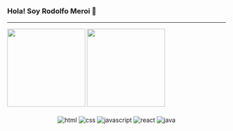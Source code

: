 ### Hola! Soy Rodolfo Meroi 👋
<hr>
<div dir="auto">
  <img height="180em" style="max-width: 100%;" src="https://github-readme-stats.vercel.app/api?username=RodoM&theme=ayu-mirage&show_icons=true">
  <img height="180em" style="max-width: 100%;" src="https://github-readme-stats.vercel.app/api/top-langs/?username=RodoM&theme=ayu-mirage&layout=compact">
</div>
<br>
<div align="center">
  <img align="center" alt="html" src="https://img.shields.io/badge/HTML5-E34F26?style=for-the-badge&logo=html5&logoColor=white">
  <img align="center" alt="css" src="https://img.shields.io/badge/CSS3-1572B6?style=for-the-badge&logo=css3&logoColor=white">
  <img align="center" alt="javascript" src="https://img.shields.io/badge/JavaScript-323330?style=for-the-badge&logo=javascript&logoColor=F7DF1E">
  <img align="center" alt="react" src="https://img.shields.io/badge/React-20232A?style=for-the-badge&logo=react&logoColor=61DAFB">
  <img align="center" alt="java" src="https://img.shields.io/badge/Java-ED8B00?style=for-the-badge&logo=java&logoColor=white">
</div>
